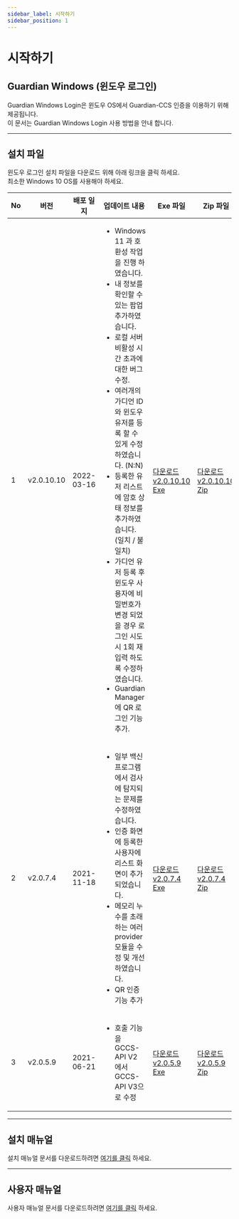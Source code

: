 ```yaml
---
sidebar_label: 시작하기
sidebar_position: 1
---
```

# 시작하기

## Guardian Windows (윈도우 로그인)
Guardian Windows Login은 윈도우 OS에서 Guardian-CCS 인증을 이용하기 위해 제공됩니다.   
이 문서는 Guardian Windows Login 사용 방법을 안내 합니다.   

---

## 설치 파일

윈도우 로그인 설치 파일을 다운로드 위해 아래 링크을 클릭 하세요.   
최소한 Windows 10 OS를 사용해야 하세요.      

|No | 버전 | 배포 일지 | 업데이트 내용 | Exe 파일 | Zip 파일 |
|---|---|---|---|---|---|
|1|v2.0.10.10| 2022-03-16 |<ul><li>Windows 11 과 호환성 작업을 진행 하였습니다.</li><li>내 정보를 확인할 수 있는 팝업 추가하였습니다.</li><li>로컬 서버 비활성 시간 초과에 대한 버그 수정.</li><li>여러개의 가디언 ID 와 윈도우 유저를 등록 할 수 있게 수정하였습니다. (N:N)</li><li>등록한 유저 리스트에 암호 상태 정보를 추가하였습니다. (일치 / 불일치)</li><li>가디언 유저 등록 후 윈도우 사용자에 비밀번호가 변경 되었을 경우 로그인 시도 시 1회 재 입력 하도록 수정하였습니다.</li><li>Guardian Manager 에 QR 로그인 기능 추가.</li></ul>|[다운로드 v2.0.10.10 Exe](https://updates.fnsvalue.co.kr/GFW/Installer/Guardian.Setup.v2.0.10.10.exe)| [다운로드 v2.0.10.10 Zip](https://updates.fnsvalue.co.kr/GFW/Installer/Guardian.Setup.v2.0.10.10.zip)|
|2|v2.0.7.4| 2021-11-18 |<ul><li>일부 백신 프로그램에서 검사에 탐지되는 문제를 수정하였습니다.</li><li>인증 화면에 등록한 사용자에 리스트 화면이 추가 되었습니다.</li><li>메모리 누수를 초래하는 여러 provider 모듈을 수정 및 개선하였습니다.</li><li>QR 인증 기능 추가</li></ul>|[다운로드 v2.0.7.4 Exe](https://updates.fnsvalue.co.kr/GFW/Installer/Guardian.Setup.v2.0.7.4.exe)| [다운로드 v2.0.7.4 Zip](https://updates.fnsvalue.co.kr/GFW/Installer/Guardian.Setup.v2.0.7.4.zip)|
|3|v2.0.5.9| 2021-06-21 |<ul><li>호출 기능을 GCCS-API V2 에서 GCCS-API V3으로 수정</li></ul>|[다운로드 v2.0.5.9 Exe](https://updates.fnsvalue.co.kr/GFW/Installer/Guardian.Setup.v2.0.7.4.exe)| [다운로드 v2.0.5.9 Zip](https://updates.fnsvalue.co.kr/GFW/Installer/Guardian.Setup.v2.0.7.4.exe)|

---

## 설치 매뉴얼

설치 매뉴얼 문서를 다운로드하려면 [여기를 클릭](https://updates.fnsvalue.co.kr/GFW/Doc/Guardian_Windows_installation_manual_v1.9_ko.pdf) 하세요.

---

## 사용자 매뉴얼

사용자 매뉴얼 문서를 다운로드하려면 [여기를 클릭](https://updates.fnsvalue.co.kr/GFW/Doc/Guardian_Windows_user_manual_v1.0_ko.pdf) 하세요.
